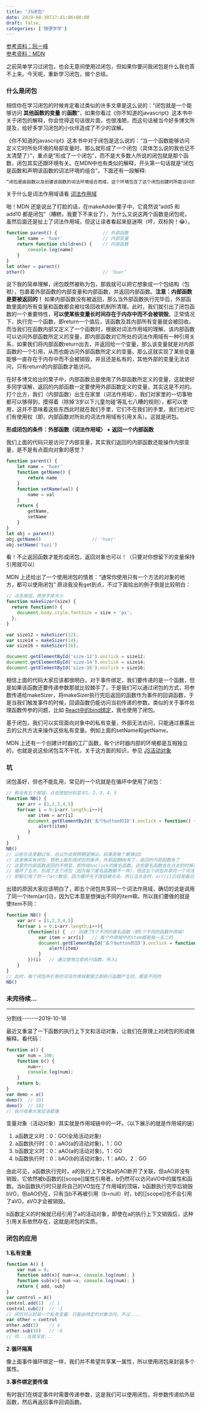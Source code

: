 ```yaml
---
title: "JS闭包"
date: 2019-08-30T17:41:06+08:00
draft: false,
categories: ['随便学学']
---
```


[参考资料：阮一峰](http://www.ruanyifeng.com/blog/2009/08/learning_javascript_closures.html)  
[参考资料：MDN](https://developer.mozilla.org/zh-CN/docs/Web/JavaScript/Closures)  

之前简单学习过闭包，也会无意间使用过闭包，但如果你要问我闭包是什么我也答不上来。今天呢，重新学习闭包，做个总结。  

### 什么是闭包  

相信你在学习闭包的时候肯定看过类似的许多文章是这么说的：“闭包就是一个能够访问 **其他函数的变量** 的**函数**”，如果你看过《你不知道的javascript》这本书中关于闭包的解释，你会觉得这句话很片面，也很浅陋，而这句话被当今好多博文所提及，给好多学习闭包的小伙伴造成了不少的误解。  

《你不知道的javascript》这本书中对于闭包是这么说的：“当一个函数能够访问定义它时所处环境的局部变量时，那么就形成了一个闭包（具体怎么说的我也记不太清楚了）”，重点是“形成了一个闭包”，而不是大多数人所说的闭包就是那个函数，闭包其实还跟环境有关。在MDN中也有类似的解释，开头第一句话就是“闭包是函数和声明该函数的词法环境的组合”。下面还有一段解释:  
```javascript
“闭包是由函数以及创建该函数的词法环境组合而成，这个环境包含了这个闭包创建时所能访问的所有局部变量”。
```  
关于什么是词法作用域请看 [词法作用域]()  

啪！MDN 还是说出了打脸的话，在makeAdder栗子中，它竟然说“add5 和 add10 都是闭包”（糟糕，我要下不来台了），为什么又说这两个函数是闭包呢，虽然后面还是扯上了词法作用域，但这让读者看起来挺迷啊（哼，双标狗！😂）。  

```javascript
function parent() {                 // 外部函数
    let name = 'huer'               // 内部变量
    return function children() {    // 内部函数
        console.log(name)
    }
}
let other = parent()
other()                             // ‘huer’
```

说下我的简单理解，闭包既然被称为包，那我就可以把它想象成一个包结构（包袱），包裹着外部函数的内部变量和内部函数，并返回内部函数。**注意：内部函数是要被返回的！** 如果内部函数没有被返回，那么当外部函数执行完毕后，外部函数里面的所有变量和函数都会被垃圾回收机制所清理。此时，我们就引出了闭包函数的一个重要特性，**可以使某些变量长时间存在于内存中而不会被销毁**。正常情况下，执行完一个函数，即return一个值后，该函数及其内部所有变量就会被回收。而当我们在函数内部又定义了一个函数时，根据对词法作用域的理解，该内部函数可以访问外部函数所定义的变量，即内部函数对它所处的词法作用域有一种引用关系，如果我们将内部函数return出去，并返回给一个变量，那么该变量就是对内部函数的一个引用，从而也能访问外部函数所定义的变量。那么这就实现了某些变量能够一直存在于内存中而不会被销毁，并且还是私有的，其他外部的变量无法访问，只有return的内部函数才能访问。  

在好多博文给出的栗子中，内部函数总是使用了外部函数所定义的变量，这就使好多同学误解，返回的内部函数一定要使用外部函数定义的变量，其实这是不对的。打个比方，我们（内部函数）出生在家里（词法作用域），我们对家里的一切事物都可以够得到，摸得着（除掉‘3岁以下儿童勿碰’等乱七八糟的规则），都可以使用，这并不意味着这些东西此时就在我们手里，它们不在我们的手里，我们也对它们有使用权（即，内部函数对所处的词法作用域有引用关系）。这就是闭包。  

**形成闭包的条件：外部函数（词法作用域） + 返回一个内部函数**  

我们上面的代码只是访问了内部变量，其实我们返回的内部函数还能操作内部变量，是不是有点面向对象的感觉？  
```javascript
function parent() {
    let name = 'huer'
    function getName() {
        return name
    }
    function setName(val) {
        name = val
    }
    return {
        getName,
        setName
    }
}
let obj = parent()
obj.getName()                   // 'huer'
obj.setName('tuzi') 
```  
看！不止返回函数才能形成闭包，返回对象也可以！（只要对你想留下的变量保持引用就可以）  

MDN 上还给出了一个使用闭包的情景：“通常你使用只有一个方法的对象的地方，都可以使用闭包” 原谅我没有get到点，不过下面给出的例子倒是比较明白：  
```javascript
// 点击按钮，修改字体大小
function makeSizer(size) {
  return function() {
    document.body.style.fontSize = size + 'px';
  };
}

var size12 = makeSizer(12);
var size14 = makeSizer(14);
var size16 = makeSizer(16);

document.getElementById('size-12').onclick = size12;
document.getElementById('size-14').onclick = size14;
document.getElementById('size-16').onclick = size16;
```  
相信上面的代码大家应该都很明白，对于事件绑定，我们要传递的是一个函数，但是如果该函数还要传递参数那就比较棘手了，于是我们可以通过闭包的方式，将参数传递给makeSizer，将makeSizer执行完后返回的函数作为事件的回调函数，于是当我们触发事件的时候，回调函数仍能访问当初传递的参数。类似的关于事件处理函数传参的问题，比如 [React中的bind绑定](https://hueralin.github.io/2019/bind/)，我也使用了闭包。  

基于闭包，我们可以实现面向对象中的私有变量，外部无法访问，只能通过暴露出去的公共方法来操作这些私有变量。例如上面的setName和getName。  

MDN 上还有一个创建计时器的工厂函数，每个计时器内部的环境都是互相独立的，也就是说这些闭包互不干扰，关于这方面的知识，参见 [JS活动对象]()  

### 坑  

闭包虽好，但也不能乱用，常见的一个坑就是在循环中使用了闭包：  
```javascript
// 假设有五个按钮，点击按钮分别显示1，2，3，4，5
function NB() {
    var arr = [1,2,3,4,5]
    for(var i = 0;i<arr.length;i++){
        var item = arr[i]
        document.getElementById('五个button的ID').onclick = function() {
            alert(item)
        }
    }
}
NB()
// 以前在这里翻过车，总以为会按照期望弹出，结果是每个都弹出5  
// 这里确实有闭包，想想上面形成闭包的条件，外部函数NB有了，返回的内部函数有了  
// 这里的内部函数返回的不明显，即传给onclick的匿名函数，这些匿名函数会在点击的时候被调用。  
// 循环了五次，形成了五个闭包（因为每个匿名函数都不一样），但这五个闭包共享同一个词法作用域，  
// 即都引用了同一个arr数组，因为循环先于按钮被点击，所以当点击时，arr[i]已经是最后一个元素了，所以每次都弹出5。
```  
出错的原因大家应该明白了，即五个闭包共享同一个词法作用域，确切的说是调用了同一个item(arr[i])，因为它本意是想弹出不同的item嘛，所以我们要做的就是使item不同：  
```javascript
function NB() {
    var arr = [1,2,3,4,5]
    for(var i = 0;i<arr.length;i++){
        (function(i) {  // 创建了5个不同的匿名函数（即5个不同的函数作用域）
            var item = arr[i]   // 每个作用域中的item都是独一无二的
            document.getElementById('五个button的ID').onclick = function() {
                alert(item)
            }
        })(i)   // 通过使用立即执行函数，传入i
    }
}
// 此时，每个闭包所引用的词法作用域都是立即执行函数产生的，都是不同的
NB()
```  

### 未完待续...

---

分割线-------2019-10-18

最近又重温了一下函数的执行上下文和活动对象，让我们在原理上对闭包的形成做解释。看代码：

```javascript
function a() {
    var num = 100;
    function b() {
        num++;
        console.log(num);
    }
    return b;
}
var demo = a()
demo()  // 101
demo()  // 102
// 执行结果大家应该都懂
```
变量对象（活动对象）其实就是作用域链中的一环。（以下展示的就是作用域的链）  
1. a函数定义时：0：GO(全局活动对象)  
2. a函数执行时：0：aAO(a的活动对象)，1：GO  
3. b函数定义时：0：aAO(a的活动对象)，1：GO  
4. b函数执行时：0：bAO(b的活动对象)，1：aAO，2：GO

由此可见，a函数执行完时，a的执行上下文和a的AO断开了关联，但aAO并没有销毁，它依然被b函数的[[scope]]属性引用者，b仍然可以访问aVO中的属性和函数。当b函数执行时只是将自己的VO加在了作用域的顶端，b函数执行完毕后销毁bVO，但aAO仍在，只有当b不再被引用（b=null）时，b的[[scope]]也不会引用了aVO，aVO才会被销毁。

b函数定义的时候就已经引用了a的活动对象，即使在a的执行上下文销毁后，这种引用关系依然存在，这就是闭包的实质。

### 闭包的应用

**1.私有变量**

```javascript
function A() {
    var num = 0;
    function add(x){ num+=x; console.log(num); }
    function sub(x){ num-=x; console.log(num); }
    return { add, sub}
}
var control = A()
control.add(1)  // 1
control.sub(2)  // -1
// 闭包可以封装一个私有变量，只能由特定的对象访问，不过....
var other = control
other.add(5)    // 4
other.sub(10)   // -6
// 吭...当我没说...
```

**2.循环隔离**

像上面事件循环绑定一样，我们并不希望共享某一属性，所以使用闭包来封装多个属性。

**3.事件绑定要传值**

有时我们在绑定事件时需要传递参数，这是我们可以使用闭包，将参数传递给外层函数，然后再返回事件回调函数。

